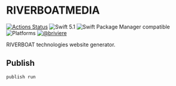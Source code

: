 # RIVERBOATMEDIA

[![Actions Status](https://github.com/briviere/riverboatmedia-web/workflows/Build%20project/badge.svg)](https://github.com/briviere/riverboatmedia-web/actions?query=workflow%3A%22Build+project%22)
![Swift 5.1](https://img.shields.io/badge/Swift-5.1-orange.svg)
![Swift Package Manager compatible](https://img.shields.io/badge/swiftpm-compatible-brightgreen.svg)
![Platforms](https://img.shields.io/badge/platforms-mac+linux-brightgreen.svg)
[![@briviere](https://img.shields.io/badge/twitter-@briviere-blue.svg)](https://twitter.com/briviere)

RIVERBOAT technologies website generator.

## Publish

```
publish run
```
